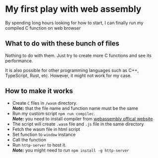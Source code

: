 # My first play with web assembly

By spending long hours looking for how to start, I can finally run my compiled C function on web browser

## What to do with these bunch of files
Nothing to do with them. Just try to create more C functions and see its performance.

It is also possible for other programming languages such as C++, TypeScript, Rust, etc. However, it might not work for my case.

## How to make it works
*   Create `C` files in `/wasm` directory.\
    ***Note:*** that the file name and function name must be the same
*   Run my custom script `npm run compilec`.\
    ***Note:*** you need to install compiler from [webassembly offical website](https://webassembly.org)
*   The script will create `.wasm` file and `.js` file in the same directory
*    Fetch the wasm file in html script
*    Set function to `window` instance
*    Call the function
*    Run `http-server` to host it.\
    ***Note:*** you might need to run `npm install -g http-server`